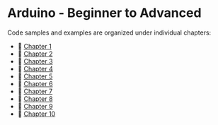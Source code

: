 # Arduino - Beginner to Advanced

Code samples and examples are organized under individual chapters:

* :beginner: [Chapter 1](./Chapter-01)
* :beginner: [Chapter 2](./Chapter-02)
* :beginner: [Chapter 3](./Chapter-03)
* :beginner: [Chapter 4](./Chapter-04)
* :beginner: [Chapter 5](./Chapter-05)
* :beginner: [Chapter 6](./Chapter-06)
* :beginner: [Chapter 7](./Chapter-07)
* :beginner: [Chapter 8](./Chapter-08)
* :beginner: [Chapter 9](./Chapter-09)
* :beginner: [Chapter 10](./Chapter-10)

